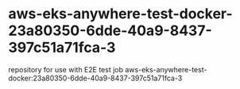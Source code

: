 # aws-eks-anywhere-test-docker-23a80350-6dde-40a9-8437-397c51a71fca-3
repository for use with E2E test job aws-eks-anywhere-test-docker:23a80350-6dde-40a9-8437-397c51a71fca-3
